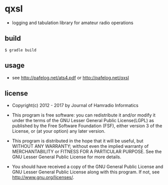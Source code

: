 # qxsl

- logging and tabulation library for amateur radio operations

## build

`$ gradle build`

## usage

- see http://pafelog.net/ats4.pdf or http://pafelog.net/qxsl

## license

- Copyright(c) 2012 - 2017 by Journal of Hamradio Informatics

- This program is free software: you can redistribute it and/or modify it under the terms of the GNU Lesser General Public License(LGPL) as published by the Free Software Foundation (FSF), either version 3 of the License, or (at your option) any later version.

- This program is distributed in the hope that it will be useful, but WITHOUT ANY WARRANTY; without even the implied warranty of MERCHANTABILITY or FITNESS FOR A PARTICULAR PURPOSE.
See the GNU Lesser General Public License for more details.

- You should have received a copy of the GNU General Public License and GNU Lesser General Public License along with this program.
If not, see <http://www.gnu.org/licenses/>.
